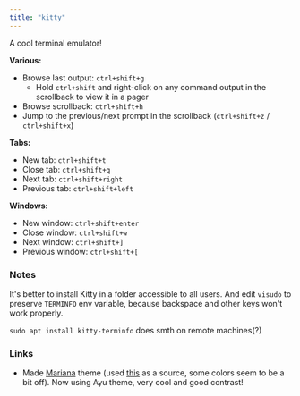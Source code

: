 ```yaml
---
title: "kitty"
---
```


A cool terminal emulator!

**Various:**
- Browse last output: `ctrl+shift+g`
	- Hold `ctrl+shift` and right-click on any command output in the scrollback to view it in a pager
- Browse scrollback: `ctrl+shift+h`
- Jump to the previous/next prompt in the scrollback (`ctrl+shift+z` / `ctrl+shift+x`)

**Tabs:**
- New tab: `ctrl+shift+t`
- Close tab: `ctrl+shift+q`
- Next tab: `ctrl+shift+right`
- Previous tab: `ctrl+shift+left`

**Windows:**
- New window: `ctrl+shift+enter`
- Close window: `ctrl+shift+w`
- Next window: `ctrl+shift+]`
- Previous window: `ctrl+shift+[`

### Notes
It's better to install Kitty in a folder accessible to all users. And edit `visudo` to preserve `TERMINFO` env variable, because backspace and other keys won't work properly.

`sudo apt install kitty-terminfo` does smth on remote machines(?)

### Links
- Made [Mariana](https://gist.github.com/demicuz/5f17f1a1ae45ad8c0646a691a50c9e33) theme (used [this](https://github.com/nthirtyone/mariana-scheme/blob/master/mariana.theme) as a source, some colors seem to be a bit off). Now using Ayu theme, very cool and good contrast!
